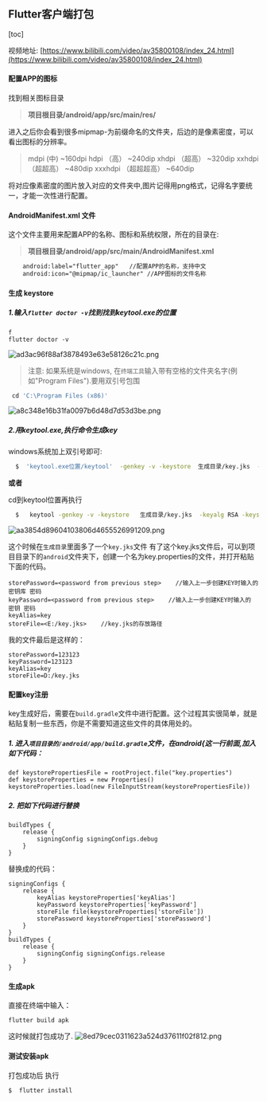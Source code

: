 ## Flutter客户端打包
[toc]



视频地址: [https://www.bilibili.com/video/av35800108/index_24.html](https://www.bilibili.com/video/av35800108/index_24.html)


#### 配置APP的图标
找到相关图标目录

>    **项目根目录/android/app/src/main/res/**


进入之后你会看到很多mipmap-为前缀命名的文件夹，后边的是像素密度，可以看出图标的分辨率。

> mdpi (中) ~160dpi
> hdpi （高） ~240dip
> xhdpi （超高） ~320dip
> xxhdpi （超超高） ~480dip
> xxxhdpi （超超超高） ~640dip

将对应像素密度的图片放入对应的文件夹中,图片记得用png格式，记得名字要统一，才能一次性进行配置。



#### AndroidManifest.xml 文件

这个文件主要用来配置APP的名称、图标和系统权限，所在的目录在:

> **项目根目录/android/app/src/main/AndroidManifest.xml**

```xml
    android:label="flutter_app"   //配置APP的名称，支持中文
    android:icon="@mipmap/ic_launcher" //APP图标的文件名称
```



#### 生成 keystore

##### 1.输入`flutter doctor -v`找到找到keytool.exe的位置
```
f
flutter doctor -v
```
![ad3ac96f88af3878493e63e58126c21c.png](en-resource://database/1387:1)


> 注意: 如果系统是windows, 在`终端工具`输入带有空格的文件夹名字(例如"Program Files").要用双引号包围

```bash
 cd 'C:\Program Files (x86)'
```

![a8c348e16b31fa0097b6d48d7d53d3be.png](en-resource://database/1389:1)

##### 2.用keytool.exe,执行命令生成key


windows系统加上双引号即可:
```bash
  $  'keytool.exe位置/keytool'  -genkey -v -keystore  生成目录/key.jks  -keyalg RSA -keysize 2048 -validity 10000 -alias key
```
**或者** 

cd到keytool位置再执行
```bash
  $   keytool -genkey -v -keystore   生成目录/key.jks  -keyalg RSA -keysize 2048 -validity 10000 -alias key
```

![aa3854d89604103806d4655526991209.png](en-resource://database/1391:1)



这个时候在`生成目录`里面多了一个`key.jks`文件
有了这个key.jks文件后，可以到项目目录下的`android`文件夹下，创建一个名为key.properties的文件，并打开粘贴下面的代码。

```
storePassword=<password from previous step>    //输入上一步创建KEY时输入的 密钥库 密码
keyPassword=<password from previous step>    //输入上一步创建KEY时输入的 密钥 密码
keyAlias=key
storeFile=<E:/key.jks>    //key.jks的存放路径
```

我的文件最后是这样的：
```
storePassword=123123
keyPassword=123123
keyAlias=key
storeFile=D:/key.jks
```



#### 配置key注册


key生成好后，需要在`build.gradle`文件中进行配置。这个过程其实很简单，就是粘贴复制一些东西，你是不需要知道这些文件的具体用处的。



##### 1. 进入`项目目录的/android/app/build.gradle`文件，在android{这一行前面,加入如下代码：

```
def keystorePropertiesFile = rootProject.file("key.properties")
def keystoreProperties = new Properties()
keystoreProperties.load(new FileInputStream(keystorePropertiesFile))
```

##### 2. 把如下代码进行替换

```
buildTypes {
    release {
        signingConfig signingConfigs.debug
    }
}
```

替换成的代码：

```
signingConfigs {
    release {
        keyAlias keystoreProperties['keyAlias']
        keyPassword keystoreProperties['keyPassword']
        storeFile file(keystoreProperties['storeFile'])
        storePassword keystoreProperties['storePassword']
    }
}
buildTypes {
    release {
        signingConfig signingConfigs.release
    }
}
```

#### 生成apk

直接在终端中输入：

```
flutter build apk
```
这时候就打包成功了.
![8ed79cec0311623a524d37611f02f812.png](en-resource://database/1393:1)

#### 测试安装apk

打包成功后 执行
```bash
$  flutter install
```
